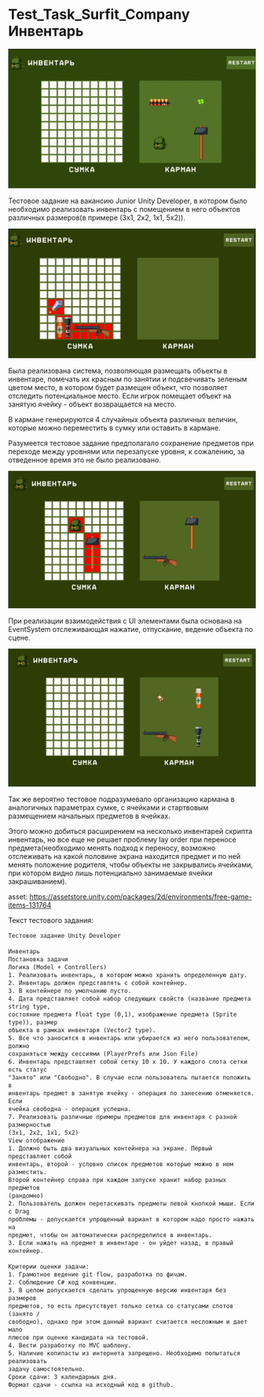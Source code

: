 # Test_Task_Surfit_Company Инвентарь

![первая сцена](/README_Additional_materials/inventory.gif)

Тестовое задание на вакансию Junior Unity Developer, в котором было необходимо реализовать инвентарь с помещением в него объектов различных размеров(в примере (3x1, 2x2, 1x1, 5x2)).

![первая сцена](/README_Additional_materials/placedItems2.jpg)

Была реализована система, позволяющая размещать объекты в инвентаре, помечать их красным по занятии и подсвечивать зеленым цветом место, в котором будет размещен объект, что позволяет отследить потенциальное место. Если игрок помещает объект на занятую ячейку - объект возвращается на место.

В кармане генерируются 4 случайных объекта различных величин, которые можно переместить в сумку или оставить в кармане.

Разумеется тестовое задание предполагало сохранение предметов при переходе между уровнями или перезапуске уровня, к сожалению, за отведенное время это не было реализовано. 

![первая сцена](/README_Additional_materials/placedItems.jpg)

При реализации взаимодействия с UI элементами была основана на EventSystem отслеживающая нажатие, отпускание, ведение объекта по сцене.

![первая сцена](/README_Additional_materials/startItems.jpg)

Так же вероятно тестовое подразумевало организацию кармана в аналогичных параметрах сумке, с ячейками и стартвовым размещением начальных предметов в ячейках. 

Этого можно добиться расширением на несколько инвентарей скрипта инвентарь, но все еще не решает проблему lay order при переносе предмета(необходимо менять подход к переносу, возможно отслеживать на какой половине экрана находится предмет и по ней менять положение родителя, чтобы объекты не закрывались ячейками, при котором видно лишь потенциально занимаемые ячейки закрашиванием).


asset: https://assetstore.unity.com/packages/2d/environments/free-game-items-131764

Текст тестового задания:
```
Тестовое задание Unity Developer

Инвентарь
Постановка задачи
Логика (Model + Controllers)
1. Реализовать инвентарь, в котором можно хранить определенную дату.
2. Инвентарь должен представлять с собой контейнер.
3. В контейнере по умолчанию пусто.
4. Дата представляет собой набор следующих свойств (название предмета string type,
состояние предмета float type (0,1), изображение предмета (Sprite type)), размер
объекта в рамках инвентаря (Vector2 type).
5. Все что заносится в инвентарь или убирается из него пользователем, должно
сохраняться между сессиями (PlayerPrefs или Json File)
6. Инвентарь представляет собой сетку 10 x 10. У каждого слота сетки есть статус
"Занято" или "Свободно". В случае если пользователь пытается положить в
инвентарь предмет в занятую ячейку - операция по занесению отменяется. Если
ячейка свободна - операция успешна.
7. Реализовать различные примеры предметов для инвентаря с разной размерностью
(3x1, 2x2, 1x1, 5x2)
View отображение
1. Должно быть два визуальных контейнера на экране. Первый представляет собой
инвентарь, второй - условно список предметов которые можно в нем разместить.
Второй контейнер справа при каждом запуске хранит набор разных предметов
(рандомно)
2. Пользователь должен перетаскивать предметы левой кнопкой мыши. Если с Drag
проблемы - допускается упрощенный вариант в котором надо просто нажать на
предмет, чтобы он автоматически распределился в инвентарь.
3. Если нажать на предмет в инвентаре - он уйдет назад, в правый контейнер.

Критерии оценки задачи:
1. Грамотное ведение git flow, разработка по фичам.
2. Соблюдение C# код конвенции.
3. В целом допускается сделать упрощенную версию инвентаря без размеров
предметов, то есть присутствует только сетка со статусами слотов (занято /
свободно), однако при этом данный вариант считается несложным и дает мало
плюсов при оценке кандидата на тестовой.
4. Вести разработку по MVC шаблону.
5. Наличие копипасты из интернета запрещено. Необходимо попытаться реализовать
задачу самостоятельно.
Сроки сдачи: 3 календарных дня.
Формат сдачи - ссылка на исходный код в github.
```